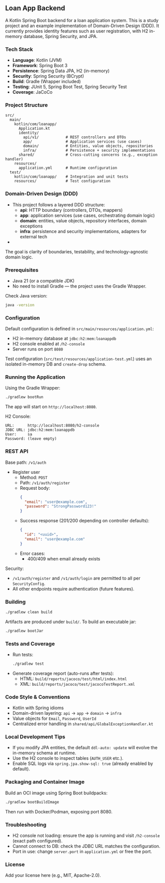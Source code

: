## Loan App Backend

A Kotlin Spring Boot backend for a loan application system. This is a study project and an example implementation of Domain-Driven Design (DDD). It currently provides identity features such as user registration, with H2 in-memory database, Spring Security, and JPA.

### Tech Stack
- **Language**: Kotlin (JVM)
- **Framework**: Spring Boot 3
- **Persistence**: Spring Data JPA, H2 (in-memory)
- **Security**: Spring Security (BCrypt)
- **Build**: Gradle (Wrapper included)
- **Testing**: JUnit 5, Spring Boot Test, Spring Security Test
- **Coverage**: JaCoCo

### Project Structure
```
src/
  main/
    kotlin/com/loanapp/
      Application.kt
      identity/
        api/v1/            # REST controllers and DTOs
        app/               # Application services (use cases)
        domain/            # Entities, value objects, repositories
        infra/             # Persistence + security implementations
      shared/              # Cross-cutting concerns (e.g., exception handler)
    resources/
      application.yml      # Runtime configuration
  test/
    kotlin/com/loanapp/    # Integration and unit tests
    resources/             # Test configuration
```

### Domain-Driven Design (DDD)
- This project follows a layered DDD structure:
  - **api**: HTTP boundary (controllers, DTOs, mappers)
  - **app**: application services (use cases, orchestrating domain logic)
  - **domain**: entities, value objects, repository interfaces, domain exceptions
  - **infra**: persistence and security implementations, adapters for external tech
-
The goal is clarity of boundaries, testability, and technology-agnostic domain logic.

### Prerequisites
- Java 21 (or a compatible JDK)
- No need to install Gradle — the project uses the Gradle Wrapper.

Check Java version:
```bash
java -version
```

### Configuration
Default configuration is defined in `src/main/resources/application.yml`:
- H2 in-memory database at `jdbc:h2:mem:loanappdb`
- H2 console enabled at `/h2-console`
- Server runs on port `8080`

Test configuration (`src/test/resources/application-test.yml`) uses an isolated in-memory DB and `create-drop` schema.

### Running the Application
Using the Gradle Wrapper:
```bash
./gradlew bootRun
```

The app will start on `http://localhost:8080`.

H2 Console:
```text
URL:      http://localhost:8080/h2-console
JDBC URL: jdbc:h2:mem:loanappdb
User:     sa
Password: (leave empty)
```

### REST API
Base path: `/v1/auth`

- Register user
  - Method: `POST`
  - Path: `/v1/auth/register`
  - Request body:
    ```json
    {
      "email": "user@example.com",
      "password": "StrongPassword123!"
    }
    ```
  - Success response (201/200 depending on controller defaults):
    ```json
    {
      "id": "<uuid>",
      "email": "user@example.com"
    }
    ```
  - Error cases:
    - 400/409 when email already exists

Security:
- `/v1/auth/register` and `/v1/auth/login` are permitted to all per `SecurityConfig`.
- All other endpoints require authentication (future features).

### Building
```bash
./gradlew clean build
```
Artifacts are produced under `build/`. To build an executable jar:
```bash
./gradlew bootJar
```

### Tests and Coverage
- Run tests:
  ```bash
  ./gradlew test
  ```
- Generate coverage report (auto-runs after tests):
  - HTML: `build/reports/jacoco/test/html/index.html`
  - XML: `build/reports/jacoco/test/jacocoTestReport.xml`

### Code Style & Conventions
- Kotlin with Spring idioms
- Domain-driven layering: `api` → `app` → `domain` → `infra`
- Value objects for `Email`, `Password`, `UserId`
- Centralized error handling in `shared/api/GlobalExceptionHandler.kt`

### Local Development Tips
- If you modify JPA entities, the default `ddl-auto: update` will evolve the in-memory schema at runtime.
- Use the H2 console to inspect tables (`AUTH_USER` etc.).
- Enable SQL logs via `spring.jpa.show-sql: true` (already enabled by default).

### Packaging and Container Image
Build an OCI image using Spring Boot buildpacks:
```bash
./gradlew bootBuildImage
```
Then run with Docker/Podman, exposing port 8080.

### Troubleshooting
- H2 console not loading: ensure the app is running and visit `/h2-console` (exact path configured).
- Cannot connect to DB: check the JDBC URL matches the configuration.
- Port in use: change `server.port` in `application.yml` or free the port.

### License
Add your license here (e.g., MIT, Apache-2.0).


